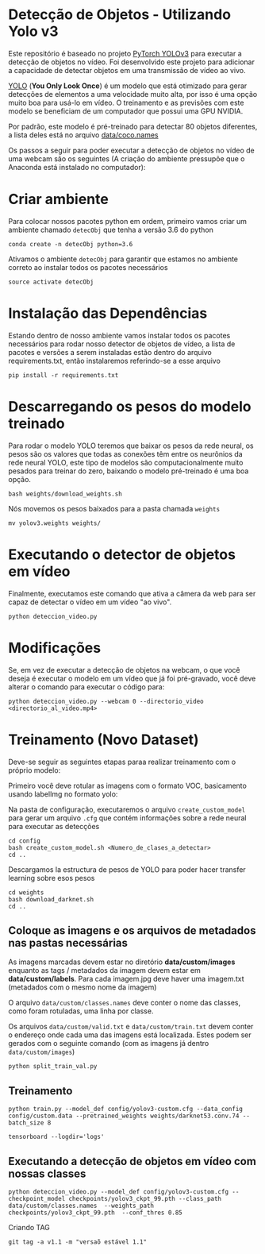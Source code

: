 # Detecção de Objetos - Utilizando Yolo v3

Este repositório é baseado no projeto [PyTorch YOLOv3](https://github.com/puigalex/deteccion-objetos-video) para executar a detecção de objetos no vídeo. Foi desenvolvido este projeto para adicionar a capacidade de detectar objetos em uma transmissão de vídeo ao vivo.

[YOLO](https://pjreddie.com/darknet/yolo/) (**You Only Look Once**) é um modelo que está otimizado para gerar detecções de elementos a uma velocidade muito alta, por isso é uma opção muito boa para usá-lo em vídeo. O treinamento e as previsões com este modelo se beneficiam de um computador que possui uma GPU NVIDIA.

Por padrão, este modelo é pré-treinado para detectar 80 objetos diferentes, a lista deles está no arquivo [data/coco.names](https://github.com/puigalex/deteccion-objetos-video/blob/master/data/coco.names)

Os passos a seguir para poder executar a detecção de objetos no vídeo de uma webcam são os seguintes (A criação do ambiente pressupõe que o Anaconda está instalado no computador):

# Criar ambiente
Para colocar nossos pacotes python em ordem, primeiro vamos criar um ambiente chamado `detecObj` que tenha a versão 3.6 do python
``` 
conda create -n detecObj python=3.6
```

Ativamos o ambiente `detecObj` para garantir que estamos no ambiente correto ao instalar todos os pacotes necessários
```
source activate detecObj
```

# Instalação das Dependências

Estando dentro de nosso ambiente vamos instalar todos os pacotes necessários para rodar nosso detector de objetos de vídeo, a lista de pacotes e versões a serem instaladas estão dentro do arquivo requirements.txt, então instalaremos referindo-se a esse arquivo
```
pip install -r requirements.txt
```

# Descarregando os pesos do modelo treinado

Para rodar o modelo YOLO teremos que baixar os pesos da rede neural, os pesos são os valores que todas as conexões têm entre os neurônios da rede neural YOLO, este tipo de modelos são computacionalmente muito pesados ​​para treinar do zero, baixando o modelo pré-treinado é uma boa opção.

```
bash weights/download_weights.sh
```

Nós movemos os pesos baixados para a pasta chamada `weights`
```
mv yolov3.weights weights/
```

# Executando o detector de objetos em vídeo
Finalmente, executamos este comando que ativa a câmera da web para ser capaz de detectar o vídeo em um vídeo "ao vivo".
```
python deteccion_video.py
```

# Modificações
Se, em vez de executar a detecção de objetos na webcam, o que você deseja é executar o modelo em um vídeo que já foi pré-gravado, você deve alterar o comando para executar o código para:

```
python deteccion_video.py --webcam 0 --directorio_video <directorio_al_video.mp4>
```

# Treinamento (Novo Dataset) 

Deve-se seguir as seguintes etapas paraa realizar treinamento com o próprio modelo:

Primeiro você deve rotular as imagens com o formato VOC, basicamento usando labelImg no formato yolo:

Na pasta de configuração, executaremos o arquivo `create_custom_model` para gerar um arquivo `.cfg` que contém informações sobre a rede neural para executar as detecções
```
cd config
bash create_custom_model.sh <Numero_de_clases_a_detectar>
cd ..
```
Descargamos la estructura de pesos de YOLO para poder hacer transfer learning sobre esos pesos
```
cd weights
bash download_darknet.sh
cd ..
```

## Coloque as imagens e os arquivos de metadados nas pastas necessárias

As imagens marcadas devem estar no diretório **data/custom/images** enquanto as tags / metadados da imagem devem estar em **data/custom/labels**.
Para cada imagem.jpg deve haver uma imagem.txt (metadados com o mesmo nome da imagem)

O arquivo ```data/custom/classes.names``` deve conter o nome das classes, como foram rotuladas, uma linha por classe.

Os arquivos ```data/custom/valid.txt``` e ```data/custom/train.txt``` devem conter o endereço onde cada uma das imagens está localizada. Estes podem ser gerados com o seguinte comando (com as imagens já dentro ```data/custom/images```)
```
python split_train_val.py
```

## Treinamento

```
python train.py --model_def config/yolov3-custom.cfg --data_config config/custom.data --pretrained_weights weights/darknet53.conv.74 --batch_size 8
```

```
tensorboard --logdir='logs'
```

## Executando a detecção de objetos em vídeo com nossas classes
```
python deteccion_video.py --model_def config/yolov3-custom.cfg --checkpoint_model checkpoints/yolov3_ckpt_99.pth --class_path data/custom/classes.names  --weights_path checkpoints/yolov3_ckpt_99.pth  --conf_thres 0.85
```

Criando TAG

```
git tag -a v1.1 -m "versaõ estável 1.1"
```



